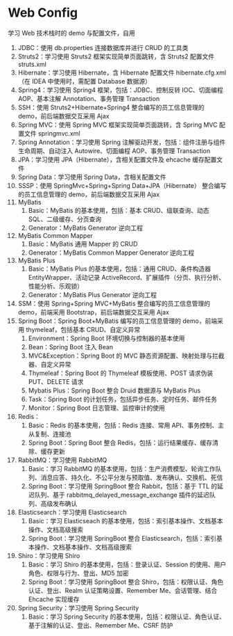 # Web Config

学习 Web 技术栈时的 demo 与配置文件，自用

1. JDBC：使用 db.properties 连接数据库并进行 CRUD 的工具类
2. Struts2：学习使用 Struts2 框架实现简单页面跳转，含 Struts2 配置文件 struts.xml
3. Hibernate：学习使用 Hibernate，含 Hibernate 配置文件 hibernate.cfg.xml（在 IDEA 中使用时，需配置 Database 数据源）
4. Spring4：学习使用 Spring4 框架，包括：JDBC、控制反转 IOC、切面编程 AOP、基本注解 Annotation、事务管理 Transaction
5. SSH：使用 Struts2+Hibernate+Spring4 整合编写的员工信息管理的 demo，前后端数据交互采用 Ajax
6. Spring MVC：使用 Spring MVC 框架实现简单页面跳转，含 Spring MVC 配置文件 springmvc.xml
7. Spring Annotation：学习使用 Spring 注解驱动开发，包括：组件注册与组件生命周期、自动注入 Autowire、切面编程 AOP、事务管理 Transaction
8. JPA：学习使用 JPA（Hibernate），含相关配置文件及 ehcache 缓存配置文件
9. Spring Data：学习使用 Spring Data，含相关配置文件
10. SSSP：使用 SpringMvc+Spring+Spring Data+JPA（Hibernate） 整合编写的员工信息管理的 demo，前后端数据交互采用 Ajax
11. MyBatis
    1. Basic：MyBatis 的基本使用，包括：基本 CRUD、级联查询、动态 SQL、二级缓存、分页查询
    2. Generator：MyBatis Generator 逆向工程
12. MyBatis Common Mapper
    1. Basic：MyBatis 通用 Mapper 的 CRUD
    2. Generator：MyBatis Common Mapper Generator 逆向工程
13. MyBatis Plus
    1. Basic：MyBatis Plus 的基本使用，包括：通用 CRUD、条件构造器 EntityWrapper、活动记录 ActiveRecord、扩展插件（分页、执行分析、性能分析、乐观锁）
    2. Generator：MyBatis Plus Generator 逆向工程
14. SSM：使用 Spring+Spring MVC+MyBatis 整合编写的员工信息管理的 demo，前端采用 Bootstrap，前后端数据交互采用 Ajax
15. Spring Boot：Spring Boot+MyBatis 编写的员工信息管理的 demo，前端采用 thymeleaf，包括基本 CRUD、自定义异常
    1. Environment：Spring Boot 环境切换与控制器的基本使用
    2. Bean：Spring Boot 注入 Bean
    3. MVC&Exception：Spring Boot 的 MVC 静态资源配置、映射处理与拦截器、自定义异常
    4. Thymeleaf：Spring Boot 的 Thymeleaf 模板使用、POST 请求伪装 PUT、DELETE 请求
    5. Mybatis Plus：Spring Boot 整合 Druid 数据源与 MyBatis Plus
    6. Task：Spring Boot 的计划任务，包括异步任务、定时任务、邮件任务
    7. Monitor：Spring Boot 日志管理、监控审计的使用
16. Redis：
    1. Basic：Redis 的基本使用，包括：Redis 连接、常用 API、事务控制、主从复制、连接池
    2. Spring Boot：Spring Boot 整合 Redis，包括：运行结果缓存、缓存清除、缓存更新
17. RabbitMQ：学习使用 RabbitMQ
    1. Basic：学习 RabbitMQ 的基本使用，包括：生产消费模型、轮询工作队列、消息应答、持久化、不公平分发与预取值、发布确认、交换机、死信
    2. Spring Boot：学习使用 SpringBoot 整合 Rabbit，包括：基于 TTL 的延迟队列、基于 rabbitmq_delayed_message_exchange 插件的延迟队列、高级发布确认
18. Elasticsearch：学习使用 Elasticsearch
    1. Basic：学习 Elasticseach 的基本使用，包括：索引基本操作、文档基本操作、文档高级搜索
    2. Spring Boot：学习使用 SpringBoot 整合 Elasticsearch，包括：索引基本操作、文档基本操作、文档高级搜索
19. Shiro：学习使用 Shiro
    1. Basic：学习 Shiro 的基本使用，包括：登录认证、Session 的使用、用户角色、权限与行为、登出、MD5 加密
    2. Spring Boot：学习使用 SpringBoot 整合 Shiro，包括：权限认证、角色认证、登出、Realm 认证策略设置、Remember Me、会话管理、结合 Ehcache 实现缓存
20. Spring Security：学习使用 Spring Security
    1. Basic：学习 Spring Security 的基本使用，包括：权限认证、角色认证、基于注解的认证、登出、Remember Me、CSRF 防护

